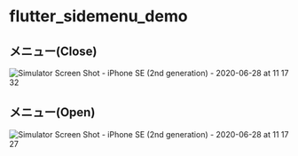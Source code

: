 # flutter_sidemenu_demo

## メニュー(Close)
![Simulator Screen Shot - iPhone SE (2nd generation) - 2020-06-28 at 11 17 32](https://user-images.githubusercontent.com/9479568/85935955-1b40f780-b931-11ea-8df0-efa8338b2f12.png)

## メニュー(Open)
![Simulator Screen Shot - iPhone SE (2nd generation) - 2020-06-28 at 11 17 27](https://user-images.githubusercontent.com/9479568/85935956-2136d880-b931-11ea-8da1-c5faff4ac2eb.png)
